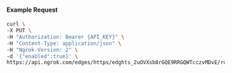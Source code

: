 <!-- Code generated for API Clients. DO NOT EDIT. -->

#### Example Request

```bash
curl \
-X PUT \
-H "Authorization: Bearer {API_KEY}" \
-H "Content-Type: application/json" \
-H "Ngrok-Version: 2" \
-d '{"enabled":true}' \
https://api.ngrok.com/edges/https/edghts_2uOVXsb8rGQE9RRGQWTcczvMDvE/routes/edghtsrt_2uOVXxnZ270GKIFFtkJwqnH91ii/websocket_tcp_converter
```
